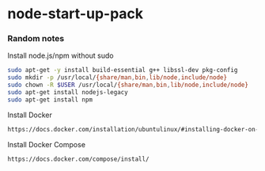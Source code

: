 # node-start-up-pack

### Random notes
Install node.js/npm without sudo
   ```sh
sudo apt-get -y install build-essential g++ libssl-dev pkg-config
sudo mkdir -p /usr/local/{share/man,bin,lib/node,include/node}
sudo chown -R $USER /usr/local/{share/man,bin,lib/node,include/node}
sudo apt-get install nodejs-legacy
sudo apt-get install npm
```
Install Docker
   ```sh
https://docs.docker.com/installation/ubuntulinux/#installing-docker-on-ubuntu
```

Install Docker Compose
   ```sh
https://docs.docker.com/compose/install/
```
